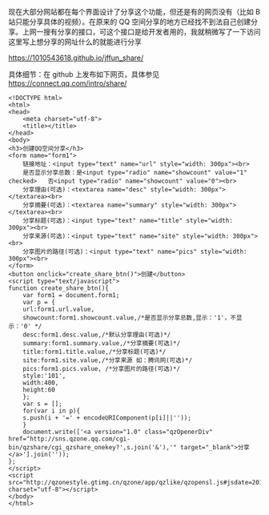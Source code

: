 现在大部分网站都在每个界面设计了分享这个功能，但还是有的网页没有（比如 B 站只能分享具体的视频）。在原来的 QQ 空间分享的地方已经找不到法自己创建分享。上网一搜有分享的接口，可这个接口是给开发者用的，我就稍微写了一下访问这里写上想分享的网址什么的就能进行分享

<https://1010543618.github.io/jffun_share/>

具体细节：在 github 上发布如下网页，具体参见
<https://connect.qq.com/intro/share/>

    <!DOCTYPE html>
    <html>
    <head>
    	<meta charset="utf-8">
    	<title></title>
    </head>
    <body>
    <h3>创建QQ空间分享</h3>
    <form name="form1">
    	链接地址：<input type="text" name="url" style="width: 300px"><br>
    	是否显示分享总数：是<input type="radio" name="showcount" value="1" checked>   否<input type="radio" name="showcount" value="0"><br>
    	分享理由(可选)：<textarea name="desc" style="width: 300px"></textarea><br>
    	分享摘要(可选)：<textarea name="summary" style="width: 300px"></textarea><br>
    	分享标题(可选)：<input type="text" name="title" style="width: 300px"><br>
    	分享来源(可选)：<input type="text" name="site" style="width: 300px"><br>
    	分享图片的路径(可选)：<input type="text" name="pics" style="width: 300px"><br>
    </form>
    <button onclick="create_share_btn()">创建</button>
    <script type="text/javascript">
    function create_share_btn(){
    	var form1 = document.form1;
    	var p = {
    	url:form1.url.value,
    	showcount:form1.showcount.value,/*是否显示分享总数,显示：'1'，不显示：'0' */
    	desc:form1.desc.value,/*默认分享理由(可选)*/
    	summary:form1.summary.value,/*分享摘要(可选)*/
    	title:form1.title.value,/*分享标题(可选)*/
    	site:form1.site.value,/*分享来源 如：腾讯网(可选)*/
    	pics:form1.pics.value, /*分享图片的路径(可选)*/
    	style:'101',
    	width:400,
    	height:60
    	};
    	var s = [];
    	for(var i in p){
    	s.push(i + '=' + encodeURIComponent(p[i]||''));
    	}
    	document.write(['<a version="1.0" class="qzOpenerDiv" href="http://sns.qzone.qq.com/cgi-bin/qzshare/cgi_qzshare_onekey?',s.join('&'),'" target="_blank">分享</a>'].join(''));
    };
    </script>
    <script src="http://qzonestyle.gtimg.cn/qzone/app/qzlike/qzopensl.js#jsdate=20111201" charset="utf-8"></script>
    </body>
    </html>
